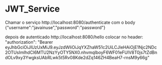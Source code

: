 # JWT_Service

Chamar o serviço 
http://localhost:8080/authenticate
com o body
{"username":"javainuse","password":"password"}

depois de autenticado
http://localhost:8080/hello
colocar no header:
"authorization": "Bearer eyJhbGciOiJIUzUxMiJ9.eyJzdWIiOiJqYXZhaW51c2UiLCJleHAiOjE1Njc2NDc2OTUsImlhdCI6MTU2NzYyOTY5NX0.nhvmqIboyF6WF01eFUlV8T0js7tZdBndOLv9xy3YwgksUAbRLwk5t5Rv08Kde2dZq146ZH4BeaH7-rnsM9y66g"